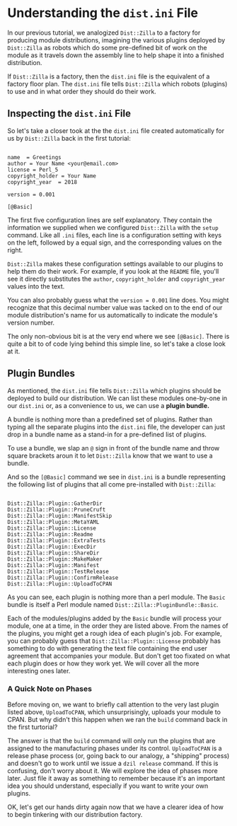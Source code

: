 # Understanding the `dist.ini` File

In our previous tutorial, we analogized `Dist::Zilla` to a factory for producing
module distributions, imagining the various plugins deployed by `Dist::Zilla` as
robots which do some pre-defined bit of work on the module as it travels down
the assembly line to help shape it into a finished distribution.

If `Dist::Zilla` is a factory, then the `dist.ini` file is the equivalent of a
factory floor plan. The `dist.ini` file tells `Dist::Zilla` which robots
(plugins) to use and in what order they should do their work.

## Inspecting the `dist.ini` File

So let's take a closer took at the the `dist.ini` file created automatically for
us by `Dist::Zilla` back in the first tutorial:

```

name  = Greetings
author = Your Name <your@email.com>
license = Perl_5
copyright_holder = Your Name
copyright_year  = 2018

version = 0.001

[@Basic]

```

The first five configuration lines are self explanatory. They contain the
information we supplied when we configured `Dist::Zilla` with the `setup`
command. Like all `.ini` files, each line is a configuration setting with keys
on the left, followed by a equal sign, and the corresponding values on the
right.

`Dist::Zilla` makes these configuration settings available to our plugins to
help them do their work. For example, if you look at the `README` file, you'll
see it directly substitutes the `author`, `copyright_holder` and
`copyright_year` values into the text.

You can also probably guess what the `version = 0.001` line does. You might
recognize that this decimal number value was tacked on to the end of our module
distribution's name for us automatically to indicate the module's version
number.

The only non-obvious bit is at the very end where we see `[@Basic]`. There is
quite a bit to of code lying behind this simple line, so let's take a close look
at it.

## Plugin Bundles

As mentioned, the `dist.ini` file tells `Dist::Zilla` which plugins should be
deployed to build our distribution. We can list these modules one-by-one in our
`dist.ini` or, as a convenience to us, we can use a **plugin bundle.**

A bundle is nothing more than a predefined set of plugins. Rather than typing
all the separate plugins into the `dist.ini` file, the developer can just drop
in a bundle name as a stand-in for a pre-defined list of plugins.

To use a bundle, we slap an `@` sign in front of the bundle name and throw
square brackets aroun it to let `Dist::Zilla` know that we want to use a bundle.

And so the `[@Basic]` command we see in `dist.ini` is a bundle representing the
following list of plugins that all come pre-installed with `Dist::Zilla`:

```

Dist::Zilla::Plugin::GatherDir
Dist::Zilla::Plugin::PruneCruft
Dist::Zilla::Plugin::ManifestSkip
Dist::Zilla::Plugin::MetaYAML
Dist::Zilla::Plugin::License
Dist::Zilla::Plugin::Readme
Dist::Zilla::Plugin::ExtraTests
Dist::Zilla::Plugin::ExecDir
Dist::Zilla::Plugin::ShareDir
Dist::Zilla::Plugin::MakeMaker
Dist::Zilla::Plugin::Manifest
Dist::Zilla::Plugin::TestRelease
Dist::Zilla::Plugin::ConfirmRelease
Dist::Zilla::Plugin::UploadToCPAN

```

As you can see, each plugin is nothing more than a perl module. The `Basic`
bundle is itself a Perl module named `Dist::Zilla::PluginBundle::Basic`.

Each of the modules/plugins added by the `Basic` bundle will process your
module, one at a time, in the order they are listed above. From the names of the
plugins, you might get a rough idea of each plugin's job. For example, you can
probably guess that `Dist::Zilla::Plugin::License` probably has something to do
with generating the text file containing the end user agreement that accompanies
your module. But don't get too fixated on what each plugin does or how they
work yet. We will cover all the more interesting ones later.

### A Quick Note on Phases

Before moving on, we want to briefly call attention to the very last plugin
listed above, `UploadToCPAN`, which unsurprisingly, uploads your module to CPAN.
But why didn't this happen when we ran the `build` command back in the first
turtorial?

The answer is that the `build` command will only run the plugins that are
assigned to the manufacturing phases under its control. `UploadToCPAN` is a
release phase process (or, going back to our analogy, a "shipping" process) and
doesn't go to work until we issue a `dzil release` command. If this is
confusing, don't worry about it. We will explore the idea of phases more later.
Just file it away as something to remember because it's an important idea you
should understand, especially if you want to write your own plugins.

OK, let's get our hands dirty again now that we have a clearer idea of how to
begin tinkering with our distribution factory.
